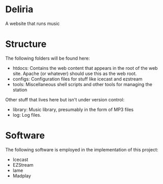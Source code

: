 # Deliria #
A website that runs music

# Structure #
The following folders will be found here:

* htdocs: Contains the web content that appears in the root of the web site. Apache (or whatever) should use this as the web root.
* configs: Configuration files for stuff like icecast and ezstream
* tools: Miscellaneous shell scripts and other tools for managing the station

Other stuff that lives here but isn't under version control:
* library: Music library, presumably in the form of MP3 files
* log: Log files.

# Software #

The following software is employed in the implementation of this project:

* Icecast
* EZStream
* lame
* Madplay
